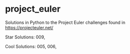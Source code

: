 # project_euler
Solutions in Python to the Project Euler challenges found in https://projecteuler.net/

Star Solutions: 009, 

Cool Solutions: 005, 006, 
